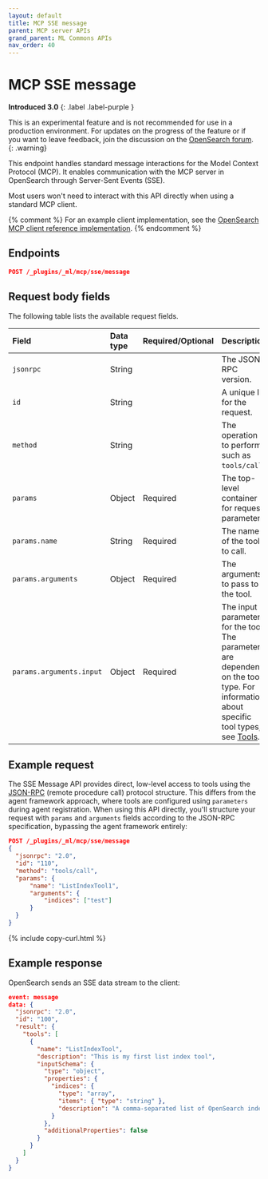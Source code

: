 ```yaml
---
layout: default
title: MCP SSE message 
parent: MCP server APIs
grand_parent: ML Commons APIs
nav_order: 40
---
```


# MCP SSE message
**Introduced 3.0**
{: .label .label-purple }

This is an experimental feature and is not recommended for use in a production environment. For updates on the progress of the feature or if you want to leave feedback, join the discussion on the [OpenSearch forum](https://forum.opensearch.org/).    
{: .warning}

This endpoint handles standard message interactions for the Model Context Protocol (MCP). It enables communication with the MCP server in OpenSearch through Server-Sent Events (SSE).

Most users won't need to interact with this API directly when using a standard MCP client. 

{% comment %} 
For an example client implementation, see the [OpenSearch MCP client reference implementation](https://github.com/zane-neo/opensearch-mcpserver-test-example).
{% endcomment %}

## Endpoints

```json
POST /_plugins/_ml/mcp/sse/message
```

## Request body fields

The following table lists the available request fields.

| Field | Data type | Required/Optional | Description |
|:------|:----------|:------------------|:------------|
| `jsonrpc` | String |  | The JSON-RPC version. |
| `id` | String |  | A unique ID for the request. |
| `method` | String |  | The operation to perform, such as `tools/call`. |
| `params` | Object | Required | The top-level container for request parameters. |
| `params.name` | String | Required | The name of the tool to call. |
| `params.arguments` | Object | Required | The arguments to pass to the tool. |
| `params.arguments.input` | Object | Required | The input parameters for the tool. The parameters are dependent on the tool type. For information about specific tool types, see [Tools]({{site.url}}{{site.baseurl}}/ml-commons-plugin/agents-tools/tools/index/). |

## Example request

The SSE Message API provides direct, low-level access to tools using the [JSON-RPC](https://www.jsonrpc.org/) (remote procedure call) protocol structure. This differs from the agent framework approach, where tools are configured using `parameters` during agent registration. When using this API directly, you'll structure your request with `params` and `arguments` fields according to the JSON-RPC specification, bypassing the agent framework entirely:

```json
POST /_plugins/_ml/mcp/sse/message
{
  "jsonrpc": "2.0",
  "id": "110",
  "method": "tools/call",
  "params": {
      "name": "ListIndexTool1",
      "arguments": {
          "indices": ["test"]
      }
  }
}
```
{% include copy-curl.html %}

## Example response

OpenSearch sends an SSE data stream to the client:

```json
event: message
data: {
  "jsonrpc": "2.0",
  "id": "100",
  "result": {
    "tools": [
      {
        "name": "ListIndexTool",
        "description": "This is my first list index tool",
        "inputSchema": {
          "type": "object",
          "properties": {
            "indices": {
              "type": "array",
              "items": { "type": "string" },
              "description": "A comma-separated list of OpenSearch index names. For example: [\"index1\", \"index2\"]. Use [] (an empty array) to list all indices in the cluster."
            }
          },
          "additionalProperties": false
        }
      }
    ]
  }
}
```
